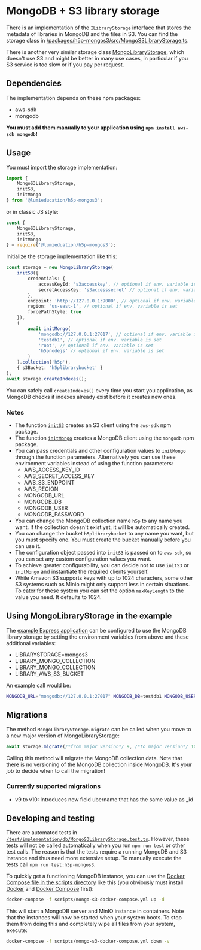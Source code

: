 # MongoDB + S3 library storage

There is an implementation of the `ILibraryStorage` interface that stores the
metadata of libraries in MongoDB and the files in S3. You can find the storage
class in
[/packages/h5p-mongos3/src/MongoS3LibraryStorage.ts](/packages/h5p-mongos3/src/MongoS3LibraryStorage.ts).

There is another very similar storage class
[MongoLibraryStorage](mongo-library-storage.md), which doesn't use S3 and might
be better in many use cases, in particular if you S3 service is too slow or if
you pay per request.

## Dependencies

The implementation depends on these npm packages:

- aws-sdk
- mongodb

**You must add them manually to your application using `npm install aws-sdk
mongodb`!**

## Usage

You must import the storage implementation:

```typescript
import {
    MongoS3LibraryStorage,
    initS3,
    initMongo
} from '@lumieducation/h5p-mongos3';
```

or in classic JS style:

```javascript
const {
    MongoS3LibraryStorage,
    initS3,
    initMongo
} = require('@lumieduation/h5p-mongos3');
```

Initialize the storage implementation like this:

```typescript
const storage = new MongoLibraryStorage(
    initS3({
        credentials: {
            accessKeyId: 's3accesskey', // optional if env. variable is set
            secretAccessKey: 's3accesssecret' // optional if env. variable is set
        },
        endpoint: 'http://127.0.0.1:9000', // optional if env. variable is set
        region: 'us-east-1', // optional if env. variable is set
        forcePathStyle: true
    }),
    (
        await initMongo(
            'mongodb://127.0.0.1:27017', // optional if env. variable is set
            'testdb1', // optional if env. variable is set
            'root', // optional if env. variable is set
            'h5pnodejs' // optional if env. variable is set
        )
    ).collection('h5p'),
    { s3Bucket: 'h5plibrarybucket' }
);
await storage.createIndexes();
```

You can safely call `createIndexes()` every time you start you application, as
MongoDB checks if indexes already exist before it creates new ones.

### Notes

- The function [`initS3`](/packages/h5p-mongos3/src/initS3.ts) creates an S3 client using the `aws-sdk` npm package.
- The function [`initMongo`](/packages/h5p-mongos3/src/initMongo.ts) creates a MongoDB client using the `mongodb` npm package.
- You can pass credentials and other configuration values to `initMongo` through the function parameters. Alternatively you can use these environment variables instead of using the function parameters:
    - AWS_ACCESS_KEY_ID
    - AWS_SECRET_ACCESS_KEY
    - AWS_S3_ENDPOINT
    - AWS_REGION
    - MONGODB_URL
    - MONGODB_DB
    - MONGODB_USER
    - MONGODB_PASSWORD
- You can change the MongoDB collection name `h5p` to any name you want. If the collection doesn't exist yet, it will be automatically created.
- You can change the bucket `h5plibrarybucket` to any name you want, but you must specify one. You must create the bucket manually before you can use it.
- The configuration object passed into `initS3` is passed on to `aws-sdk`, so you can set any custom configuration values you want.
- To achieve greater configurability, you can decide not to use `initS3` or `initMongo` and instantiate the required clients yourself.
- While Amazon S3 supports keys with up to 1024 characters, some other S3 systems such as Minio might only support less in certain situations. To cater for these system you can set the option `maxKeyLength` to the value you need. It defaults to 1024.

## Using MongoLibraryStorage in the example

The [example Express application](/packages/h5p-examples/src/express.ts) can be
configured to use the MongoDB library storage by setting the environment variables
from above and these additional variables:

- LIBRARYSTORAGE=mongos3
- LIBRARY_MONGO_COLLECTION
- LIBRARY_MONGO_COLLECTION
- LIBRARY_AWS_S3_BUCKET

An example call would be:

```bash
MONGODB_URL="mongodb://127.0.0.1:27017" MONGODB_DB=testdb1 MONGODB_USER=root MONGODB_PASSWORD=h5pnodejs LIBRARYSTORAGE=mongos3 LIBRARY_MONGO_COLLECTION=h5p LIBRARY_AWS_S3_BUCKET=h5plibrarybucket npm start
```

## Migrations

The method `MongoLibraryStorage.migrate` can be called when you move to a new
major version of MongoLibraryStorage:

```ts
await storage.migrate(/*from major version*/ 9, /*to major version*/ 10);
```

Calling this method will migrate the MongoDB collection data. Note that there is
no versioning of the MongoDB collection inside MongoDB. It's your job to decide
when to call the migration!

### Currently supported migrations

- v9 to v10: Introduces new field ubername that has the same value as \_id

## Developing and testing

There are automated tests in
[`/test/implementation/db/MongoS3LibraryStorage.test.ts`](/packages/h5p-mongos3/test/MongoS3LibraryStorage.test.ts).
However, these tests will not be called automatically when you run `npm run
test` or other test calls. The reason is that the tests require a running
MongoDB and S3 instance and thus need more extensive setup. To manually execute
the tests call `npm run test:h5p-mongos3`.

To quickly get a functioning MongoDB instance, you can use the [Docker
Compose file in the scripts directory](/scripts/mongo-s3-docker-compose.yml)
like this (you obviously must install
[Docker](https://docs.docker.com/engine/install/) and [Docker
Compose](https://docs.docker.com/compose/install/) first):

```bash
docker-compose -f scripts/mongo-s3-docker-compose.yml up -d
```

This will start a MongoDB server and MinIO instance in containers. Note that the
instances will now be started when your system boots. To stop them from doing
this and completely wipe all files from your system, execute:

```bash
docker-compose -f scripts/mongo-s3-docker-compose.yml down -v
```

